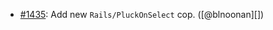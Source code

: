 * [#1435](https://github.com/rubocop/rubocop-rails/issues/1435): Add new `Rails/PluckOnSelect` cop. ([@blnoonan][])
